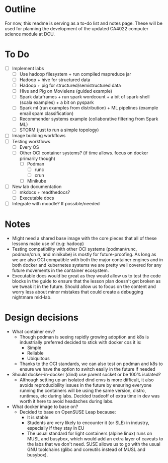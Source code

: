 # Outline

For now, this readme is serving as a to-do list and notes page. These will be used for planning the
development of the updated CA4022 computer science module at DCU.

# To Do

- [ ] Implement labs
    - [ ] Use hadoop filesystem + run compiled mapreduce jar
    - [ ] Hadoop + hive for structured data
    - [ ] Hadoop + pig for structured/semistructured data
    - [ ] Hive and Pig on Movielens (guided example)
    - [ ] Spark dataframes + run spark wordcount + a bit of spark-shell (scala examples) + a bit on pyspark
    - [ ] Spark ml (run examples from distribution) + ML pipelines (example email spam classification)
    - [ ] Recommender systems example (collaborative filtering from Spark ML)
    - [ ] STORM (just to run a simple topology)
- [ ] Image building workflows
- [ ] Testing workflows
    - [ ] Every OS
    - [ ] Other OCI container systems? (if time allows. focus on docker primarily though)
        - [ ] Podman
            - [ ] runc
            - [ ] crun
        - [ ] Minikube
- [ ] New lab documentation
    - [ ] mkdocs + readthedocs?
    - [ ] Executable docs
- [ ] Integrate with moodle? If possible/needed

# Notes

- Might need a shared base image with the core pieces that all of these lessons make use of (e.g: hadoop)
- Testing compatibility with other OCI systems (podman/runc, podman/crun, and minikube) is mostly
    for future-proofing. As long as we are also OCI compatible with both the major container
    engines and in both docker and kubernetes systems we are pretty well covered for any future
    movements in the container ecosystem.
- Executable docs would be great as they would allow us to test the code blocks in the guide to ensure
    that the lesson plan doesn't get broken as we tweak it in the future. Should allow us to focus on
    the content and worry less about minor mistakes that could create a debugging nightmare mid-lab.

# Design decisions

- What container env?
    - Though podman is seeing rapidly growing adoption and k8s is industrially preferred decided to
    stick with docker cos it is:
        - Simple
        - Reliable
        - Ubiquitous
    - Thanks to the OCI standards, we can also test on podman and k8s to ensure we have the option
    to switch easily in the future if needed
- Should docker-in-docker (dind) use parent socket or be 100% isolated?
    - Although setting up an isolated dind envs is more difficult, it also avoids reproducibility
    issues in the future by ensuring everyone running the containers will be using the same
    version, distro, runtimes, etc during labs. Decided tradeoff of extra time in dev was worth
    it here to avoid headaches during labs.
- What docker image to base on?
    - Decided to base on OpenSUSE Leap because:
        - It is stable
        - Students are very likely to encounter it (or SLE) in industry, especially if they stay in
        EU
        - The usual standard for light containers (alpine linux) runs on MUSL and busybox, which
        would add an extra layer of caveats to the labs that we don't need. SUSE allows us to
        go with the usual GNU toolchains (glibc and coreutils instead of MUSL and busybox).

